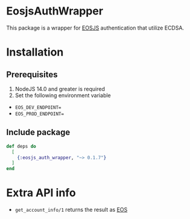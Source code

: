 # EosjsAuthWrapper

This package is a wrapper for [EOSJS](https://github.com/EOSIO/eosjs-ecc) authentication that utilize ECDSA.

# Installation
## Prerequisites 
1. NodeJS 14.0 and greater is required
2. Set the following environment variable
  * `EOS_DEV_ENDPOINT=`
  * `EOS_PROD_ENDPOINT=`

## Include package
```elixir
def deps do
  [
    {:eosjs_auth_wrapper, "~> 0.1.7"}
  ]
end
```

# Extra API info
* `get_account_info/1` returns the result as [EOS](https://developers.eos.io/manuals/eos/latest/nodeos/plugins/chain_api_plugin/api-reference/index)
